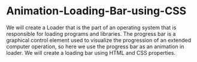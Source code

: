 # Animation-Loading-Bar-using-CSS
We will create a Loader that is the part of an operating system that is responsible for loading programs and libraries. The progress bar is a graphical control element used to visualize the progression of an extended computer operation, so here we use the progress bar as an animation in loader. We will create a loading bar using HTML and CSS properties.
